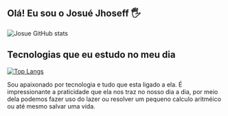## Olá! Eu sou o Josué Jhoseff 🖐️

![Josue GitHub stats](https://github-readme-stats.vercel.app/api?username=josuejhoseff&show_icons=true&theme=radical)

## Tecnologias que eu estudo no meu dia

[![Top Langs](https://github-readme-stats.vercel.app/api/top-langs/?username=josuejhoseff)](https://github.com/anuraghazra/github-readme-stats)

Sou apaixonado por tecnologia e tudo que esta ligado a ela. É impressionante a praticidade que ela nos traz no nosso dia a dia, por meio dela podemos fazer uso do lazer ou resolver um pequeno calculo aritméico ou até mesmo salvar uma vida.

